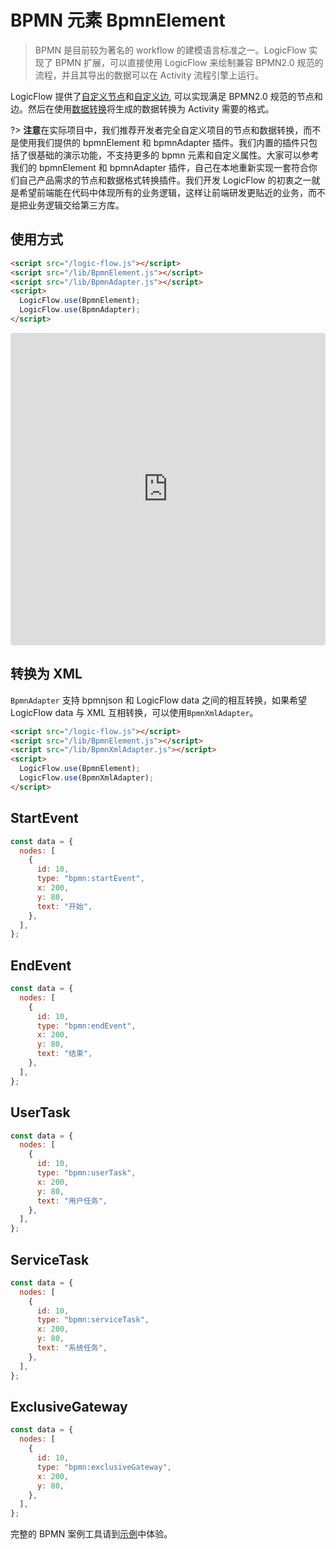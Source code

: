 # BPMN 元素 BpmnElement

> BPMN 是目前较为著名的 workflow 的建模语言标准之一。LogicFlow 实现了 BPMN 扩展，可以直接使用 LogicFlow 来绘制兼容 BPMN2.0 规范的流程，并且其导出的数据可以在 Activity 流程引擎上运行。

LogicFlow 提供了[自定义节点](zh/guide/basic/node)和[自定义边](zh/guide/basic/edge), 可以实现满足 BPMN2.0 规范的节点和边。然后在使用[数据转换](zh/guide/extension/adapter)将生成的数据转换为 Activity 需要的格式。

?> **注意**在实际项目中，我们推荐开发者完全自定义项目的节点和数据转换，而不是使用我们提供的 bpmnElement 和 bpmnAdapter 插件。我们内置的插件只包括了很基础的演示功能，不支持更多的 bpmn 元素和自定义属性。大家可以参考我们的 bpmnElement 和 bpmnAdapter 插件，自己在本地重新实现一套符合你们自己产品需求的节点和数据格式转换插件。我们开发 LogicFlow 的初衷之一就是希望前端能在代码中体现所有的业务逻辑，这样让前端研发更贴近的业务，而不是把业务逻辑交给第三方库。

## 使用方式

```html
<script src="/logic-flow.js"></script>
<script src="/lib/BpmnElement.js"></script>
<script src="/lib/BpmnAdapter.js"></script>
<script>
  LogicFlow.use(BpmnElement);
  LogicFlow.use(BpmnAdapter);
</script>
```
<iframe src="https://docs.logic-flow.cn/demo/dist/examples/#/extension/bpmn-elements?from=doc"
  style="width:100%; height:500px; border:0; border-radius: 4px; overflow:hidden;"
></iframe>

## 转换为 XML

`BpmnAdapter` 支持 bpmnjson 和 LogicFlow data 之间的相互转换，如果希望 LogicFlow data 与 XML 互相转换，可以使用`BpmnXmlAdapter`。

```html
<script src="/logic-flow.js"></script>
<script src="/lib/BpmnElement.js"></script>
<script src="/lib/BpmnXmlAdapter.js"></script>
<script>
  LogicFlow.use(BpmnElement);
  LogicFlow.use(BpmnXmlAdapter);
</script>
```

## StartEvent

```js
const data = {
  nodes: [
    {
      id: 10,
      type: "bpmn:startEvent",
      x: 200,
      y: 80,
      text: "开始",
    },
  ],
};
```

## EndEvent

```js
const data = {
  nodes: [
    {
      id: 10,
      type: "bpmn:endEvent",
      x: 200,
      y: 80,
      text: "结束",
    },
  ],
};
```

## UserTask

```js
const data = {
  nodes: [
    {
      id: 10,
      type: "bpmn:userTask",
      x: 200,
      y: 80,
      text: "用户任务",
    },
  ],
};
```

## ServiceTask

```js
const data = {
  nodes: [
    {
      id: 10,
      type: "bpmn:serviceTask",
      x: 200,
      y: 80,
      text: "系统任务",
    },
  ],
};
```

## ExclusiveGateway

```js
const data = {
  nodes: [
    {
      id: 10,
      type: "bpmn:exclusiveGateway",
      x: 200,
      y: 80,
    },
  ],
};
```

完整的 BPMN 案例工具请到[示例](https://docs.logic-flow.cn/examples/#/gallery)中体验。
